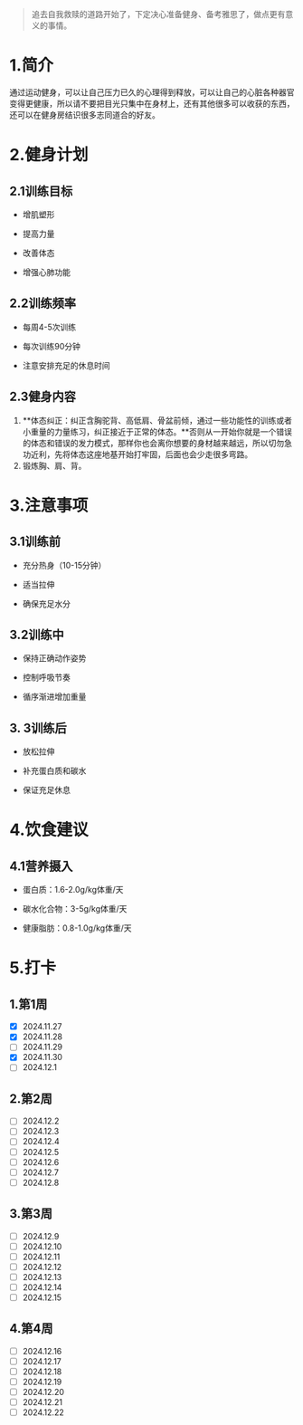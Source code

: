 >  追去自我救赎的道路开始了，下定决心准备健身、备考雅思了，做点更有意义的事情。

# 1.简介

通过运动健身，可以让自己压力已久的心理得到释放，可以让自己的心脏各种器官变得更健康，所以请不要把目光只集中在身材上，还有其他很多可以收获的东西，还可以在健身房结识很多志同道合的好友。

# 2.健身计划

## 2.1训练目标

* 增肌塑形

* 提高力量

* 改善体态

* 增强心肺功能

## 2.2训练频率

* 每周4-5次训练

* 每次训练90分钟

* 注意安排充足的休息时间

## 2.3健身内容

1. **体态纠正：纠正含胸驼背、高低肩、骨盆前倾，通过一些功能性的训练或者小重量的力量练习，纠正接近于正常的体态。**否则从一开始你就是一个错误的体态和错误的发力模式，那样你也会离你想要的身材越来越远，所以切勿急功近利，先将体态这座地基开始打牢固，后面也会少走很多弯路。
2. 锻炼胸、肩、背。

# 3.注意事项

## 3.1训练前

* 充分热身（10-15分钟）

* 适当拉伸

* 确保充足水分

## 3.2训练中

* 保持正确动作姿势

* 控制呼吸节奏

* 循序渐进增加重量

## 3. 3训练后

* 放松拉伸

* 补充蛋白质和碳水

* 保证充足休息

# 4.饮食建议

## 4.1营养摄入

* 蛋白质：1.6-2.0g/kg体重/天

* 碳水化合物：3-5g/kg体重/天

* 健康脂肪：0.8-1.0g/kg体重/天

# 5.打卡

## 1.第1周

- [x] 2024.11.27
- [x]  2024.11.28
- [ ] 2024.11.29
- [x]  2024.11.30
- [ ] 2024.12.1

## 2.第2周

- [ ] 2024.12.2
- [ ] 2024.12.3
- [ ] 2024.12.4
- [ ] 2024.12.5
- [ ] 2024.12.6
- [ ] 2024.12.7
- [ ] 2024.12.8

## 3.第3周

- [ ] 2024.12.9
- [ ] 2024.12.10
- [ ] 2024.12.11
- [ ] 2024.12.12
- [ ] 2024.12.13
- [ ] 2024.12.14
- [ ] 2024.12.15

## 4.第4周

- [ ] 2024.12.16
- [ ] 2024.12.17
- [ ] 2024.12.18
- [ ] 2024.12.19
- [ ] 2024.12.20
- [ ] 2024.12.21
- [ ] 2024.12.22
